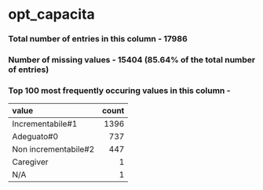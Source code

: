 
# opt_capacita

### Total number of entries in this column - 17986

### Number of missing values - 15404 (85.64% of the total number of entries)

### Top 100 most frequently occuring values in this column -

| value                |   count |
|:---------------------|--------:|
| Incrementabile#1     |    1396 |
| Adeguato#0           |     737 |
| Non incrementabile#2 |     447 |
| Caregiver            |       1 |
| N/A                  |       1 |
